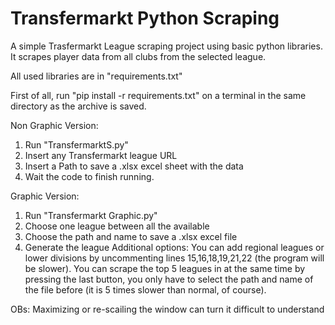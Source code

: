 # Transfermarkt Python Scraping
A simple Trasfermarkt League scraping project using basic python libraries.
It scrapes player data from all clubs from the selected league.

All used libraries are in "requirements.txt"

First of all, run "pip install -r requirements.txt" on a terminal in the same directory as the archive is saved.

Non Graphic Version:
1. Run "TransfermarktS.py"
2. Insert any Transfermarkt league URL
3. Insert a Path to save a .xlsx excel sheet with the data
4. Wait the code to finish running.

Graphic Version:
1. Run "Transfermarkt Graphic.py"
2. Choose one league between all the available
3. Choose the path and name to save a .xlsx excel file
4. Generate the league
Additional options:
You can add regional leagues or lower divisions by uncommenting lines 15,16,18,19,21,22 (the program will be slower).
You can scrape the top 5 leagues in at the same time by pressing the last button, you only have to select the path and name of the file before (it is 5 times slower than normal, of course).

OBs: Maximizing or re-scailing the window can turn it difficult to understand

